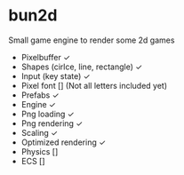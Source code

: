 # bun2d
Small game engine to render some 2d games

- Pixelbuffer ✓
- Shapes (cirlce, line, rectangle) ✓
- Input (key state)  ✓
- Pixel font [] (Not all letters included yet)
- Prefabs ✓
- Engine ✓
- Png loading ✓
- Png rendering ✓
- Scaling ✓
- Optimized rendering ✓
- Physics []
- ECS []

